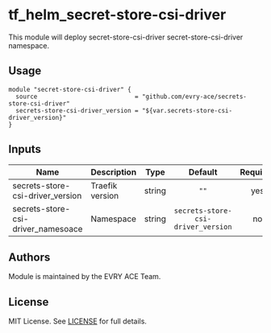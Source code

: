 # tf\_helm\_secret-store-csi-driver

This module will deploy secret-store-csi-driver secret-store-csi-driver namespace.

## Usage

```hcl
module "secret-store-csi-driver" {
  source                           = "github.com/evry-ace/secrets-store-csi-driver"
  secrets-store-csi-driver_version = "${var.secrets-store-csi-driver_version}"
}
```

## Inputs

| Name | Description | Type | Default | Required |
|------|-------------|:----:|:-----:|:-----:|
| secrets-store-csi-driver_version | Traefik version | string | `""` | yes |
| secrets-store-csi-driver_namesoace | Namespace | string | `secrets-store-csi-driver_version` | no |

## Authors

Module is maintained by the EVRY ACE Team.

## License

MIT License. See [LICENSE](./LICENSE) for full details.
